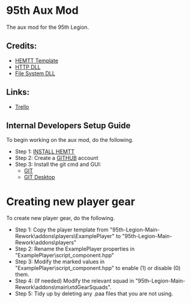 # 95th Aux Mod
The aux mod for the 95th Legion.

## Credits:
- [HEMTT Template](https://github.com/TACHarsis/hemtt-mod-template)
- [HTTP DLL](https://github.com/dedmen/DAA_Mod)
- [File System DLL](https://github.com/Vindicta-Team/FileXT/wiki)

## Links:
- [Trello](https://trello.com/b/kO1jeBKw/95th-legion)

## Internal Developers Setup Guide
To begin working on the aux mod, do the following.

- Step 1: [INSTALL HEMTT](https://hemtt.dev/installation/index.html)
- Step 2: Create a [GITHUB](https://github.com/) account
- Step 3: Install the git cmd and GUI:
  - [GIT](https://git-scm.com/downloads)
  - [GIT Desktop](https://desktop.github.com/download/)

# Creating new player gear
To create new player gear, do the following.

- Step 1: Copy the player template from "95th-Legion-Main-Rework\addons\players\ExamplePlayer" to "95th-Legion-Main-Rework\addons\players"
- Step 2: Rename the ExamplePlayer properties in "ExamplePlayer\script_component.hpp"
- Step 3: Modify the marked values in "ExamplePlayer\script_component.hpp" to enable (1) or disable (0) them.
- Step 4: (If needed) Modify the relevant squad in "95th-Legion-Main-Rework\addons\main\xtdGearSquads".
- Step 5: Tidy up by deleting any .paa files that you are not using.
